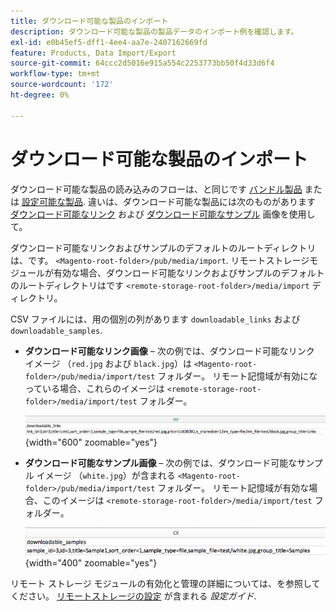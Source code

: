 ```yaml
---
title: ダウンロード可能な製品のインポート
description: ダウンロード可能な製品の製品データのインポート例を確認します。
exl-id: e0b45ef5-dff1-4ee4-aa7e-2407162669fd
feature: Products, Data Import/Export
source-git-commit: 64ccc2d5016e915a554c2253773bb50f4d33d6f4
workflow-type: tm+mt
source-wordcount: '172'
ht-degree: 0%

---
```


# ダウンロード可能な製品のインポート

ダウンロード可能な製品の読み込みのフローは、と同じです [バンドル製品](data-transfer-bundle-products.md) または [設定可能な製品](data-transfer-configurable-products.md). 違いは、ダウンロード可能な製品には次のものがあります [ダウンロード可能なリンク](../catalog/product-create-downloadable.md) および [ダウンロード可能なサンプル](../catalog/product-create-downloadable.md) 画像を使用して。

ダウンロード可能なリンクおよびサンプルのデフォルトのルートディレクトリは、です。 `<Magento-root-folder>/pub/media/import`. リモートストレージモジュールが有効な場合、ダウンロード可能なリンクおよびサンプルのデフォルトのルートディレクトリはです `<remote-storage-root-folder>/media/import` ディレクトリ。

CSV ファイルには、用の個別の列があります `downloadable_links` および `downloadable_samples`.

- **ダウンロード可能なリンク画像**  – 次の例では、ダウンロード可能なリンク イメージ （`red.jpg` および `black.jpg`）は `<Magento-root-folder>/pub/media/import/test` フォルダー。 リモート記憶域が有効になっている場合、これらのイメージは `<remote-storage-root-folder>/media/import/test` フォルダー。

  ![サンプルデータ – ダウンロード可能なリンクを含むダウンロード可能な製品](./assets/data-import-downloadable-links.png){width="600" zoomable="yes"}

- **ダウンロード可能なサンプル画像**  – 次の例では、ダウンロード可能なサンプル イメージ （`white.jpg`）が含まれる `<Magento-root-folder>/pub/media/import/test` フォルダー。 リモート記憶域が有効な場合、このイメージは `<remote-storage-root-folder>/media/import/test` フォルダー。

  ![サンプルデータ – ダウンロード可能なサンプルを含むダウンロード可能な製品](./assets/data-import-downloadable-samples.png){width="400" zoomable="yes"}

リモート ストレージ モジュールの有効化と管理の詳細については、を参照してください。 [リモートストレージの設定](https://experienceleague.adobe.com/docs/commerce-operations/configuration-guide/storage/remote-storage/remote-storage.html) が含まれる _設定ガイド_.
